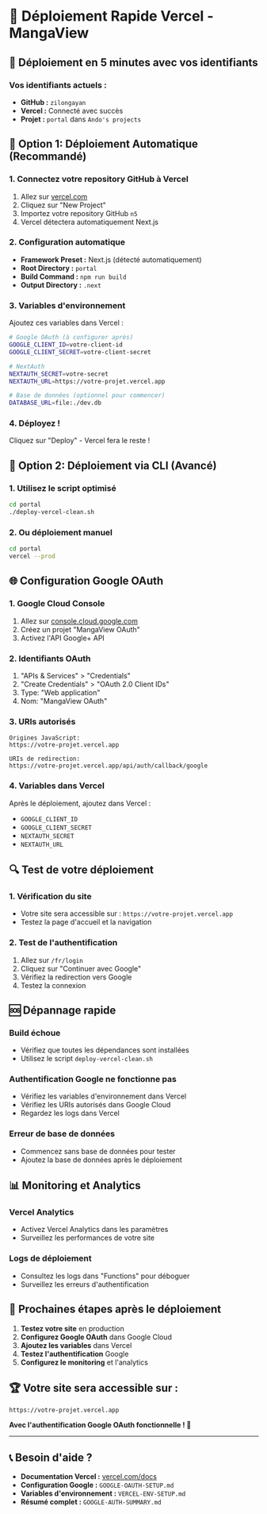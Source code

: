 # 🚀 Déploiement Rapide Vercel - MangaView

## 🎯 **Déploiement en 5 minutes avec vos identifiants**

### **Vos identifiants actuels :**
- **GitHub :** `zilongayan`
- **Vercel :** Connecté avec succès
- **Projet :** `portal` dans `Ando's projects`

## 🚀 **Option 1: Déploiement Automatique (Recommandé)**

### **1. Connectez votre repository GitHub à Vercel**
1. Allez sur [vercel.com](https://vercel.com)
2. Cliquez sur "New Project"
3. Importez votre repository GitHub `n5`
4. Vercel détectera automatiquement Next.js

### **2. Configuration automatique**
- **Framework Preset :** Next.js (détecté automatiquement)
- **Root Directory :** `portal`
- **Build Command :** `npm run build`
- **Output Directory :** `.next`

### **3. Variables d'environnement**
Ajoutez ces variables dans Vercel :

```bash
# Google OAuth (à configurer après)
GOOGLE_CLIENT_ID=votre-client-id
GOOGLE_CLIENT_SECRET=votre-client-secret

# NextAuth
NEXTAUTH_SECRET=votre-secret
NEXTAUTH_URL=https://votre-projet.vercel.app

# Base de données (optionnel pour commencer)
DATABASE_URL=file:./dev.db
```

### **4. Déployez !**
Cliquez sur "Deploy" - Vercel fera le reste !

## 🔧 **Option 2: Déploiement via CLI (Avancé)**

### **1. Utilisez le script optimisé**
```bash
cd portal
./deploy-vercel-clean.sh
```

### **2. Ou déploiement manuel**
```bash
cd portal
vercel --prod
```

## 🌐 **Configuration Google OAuth**

### **1. Google Cloud Console**
1. Allez sur [console.cloud.google.com](https://console.cloud.google.com)
2. Créez un projet "MangaView OAuth"
3. Activez l'API Google+ API

### **2. Identifiants OAuth**
1. "APIs & Services" > "Credentials"
2. "Create Credentials" > "OAuth 2.0 Client IDs"
3. Type: "Web application"
4. Nom: "MangaView OAuth"

### **3. URIs autorisés**
```
Origines JavaScript:
https://votre-projet.vercel.app

URIs de redirection:
https://votre-projet.vercel.app/api/auth/callback/google
```

### **4. Variables dans Vercel**
Après le déploiement, ajoutez dans Vercel :
- `GOOGLE_CLIENT_ID`
- `GOOGLE_CLIENT_SECRET`
- `NEXTAUTH_SECRET`
- `NEXTAUTH_URL`

## 🔍 **Test de votre déploiement**

### **1. Vérification du site**
- Votre site sera accessible sur : `https://votre-projet.vercel.app`
- Testez la page d'accueil et la navigation

### **2. Test de l'authentification**
1. Allez sur `/fr/login`
2. Cliquez sur "Continuer avec Google"
3. Vérifiez la redirection vers Google
4. Testez la connexion

## 🆘 **Dépannage rapide**

### **Build échoue**
- Vérifiez que toutes les dépendances sont installées
- Utilisez le script `deploy-vercel-clean.sh`

### **Authentification Google ne fonctionne pas**
- Vérifiez les variables d'environnement dans Vercel
- Vérifiez les URIs autorisés dans Google Cloud
- Regardez les logs dans Vercel

### **Erreur de base de données**
- Commencez sans base de données pour tester
- Ajoutez la base de données après le déploiement

## 📊 **Monitoring et Analytics**

### **Vercel Analytics**
- Activez Vercel Analytics dans les paramètres
- Surveillez les performances de votre site

### **Logs de déploiement**
- Consultez les logs dans "Functions" pour déboguer
- Surveillez les erreurs d'authentification

## 🎯 **Prochaines étapes après le déploiement**

1. **Testez votre site** en production
2. **Configurez Google OAuth** dans Google Cloud
3. **Ajoutez les variables** dans Vercel
4. **Testez l'authentification** Google
5. **Configurez le monitoring** et l'analytics

## 🏆 **Votre site sera accessible sur :**

```
https://votre-projet.vercel.app
```

**Avec l'authentification Google OAuth fonctionnelle ! 🚀**

---

## 📞 **Besoin d'aide ?**

- **Documentation Vercel :** [vercel.com/docs](https://vercel.com/docs)
- **Configuration Google :** `GOOGLE-OAUTH-SETUP.md`
- **Variables d'environnement :** `VERCEL-ENV-SETUP.md`
- **Résumé complet :** `GOOGLE-AUTH-SUMMARY.md`
